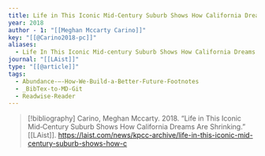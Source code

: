 ```yaml
---
title: Life in This Iconic Mid‑Century Suburb Shows How California Dreams Are Shrinking
year: 2018
author - 1: "[[Meghan Mccarty Carino]]"
key: "[[@Carino2018-pc]]"
aliases:
  - Life In This Iconic Mid‑century Suburb Shows How California Dreams Are Shrinking
journal: "[[LAist]]"
type: "[[@article]]"
tags:
  - Abundance-–-How-We-Build-a-Better-Future-Footnotes
  - _BibTex-to-MD-Git
  - Readwise-Reader
---
```


> [!bibliography]
> Carino, Meghan Mccarty. 2018. “Life in This Iconic Mid‑Century Suburb Shows How California Dreams Are Shrinking.” [[LAist]]. https://laist.com/news/kpcc-archive/life-in-this-iconic-mid-century-suburb-shows-how-c